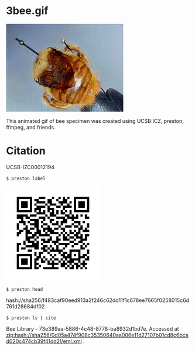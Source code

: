 # 3bee.gif

![bee](./bee.gif)

This animated gif of bee specimen was created using UCSB ICZ, preston, ffmpeg, and friends.


# Citation

UCSB-IZC00012194

```
$ preston label 
```

![label](./label.png) 

```
$ preston head
```
hash://sha256/f483caf90eed913a2f246c62dd11f1c678ee7665f0258015c6d761d28684df02

```
$ preston ls | cite 
```

Bee Library - 73e389aa-5886-4c48-8778-ba8932d1bd7e. Accessed at <zip:hash://sha256/0d05a474f908c35350640aa006e11d27107b01cd8c6bcad020c474cb39f41dd2!/eml.xml> .

